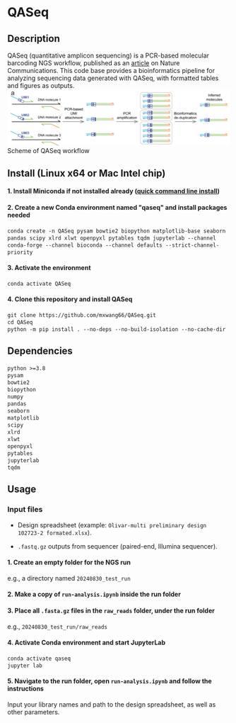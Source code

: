 # QASeq

## Description
QASeq (quantitative amplicon sequencing) is a PCR-based molecular barcoding NGS workflow, published as an [article](https://doi.org/10.1038/s41467-022-29487-y) on Nature Communications. This code base provides a bioinformatics pipeline for analyzing sequencing data generated with QASeq, with formatted tables and figures as outputs. ![](Figures/Fig1.png)
Scheme of QASeq workflow

## Install (Linux x64 or Mac Intel chip)

#### 1. Install Miniconda if not installed already ([quick command line install](https://docs.conda.io/projects/miniconda/en/latest/#quick-command-line-install))

#### 2. Create a new Conda environment named "qaseq" and install packages needed
```
conda create -n QASeq pysam bowtie2 biopython matplotlib-base seaborn pandas scipy xlrd xlwt openpyxl pytables tqdm jupyterlab --channel conda-forge --channel bioconda --channel defaults --strict-channel-priority
```
#### 3. Activate the environment
```
conda activate QASeq
```
#### 4. Clone this repository and install QASeq
```
git clone https://github.com/mxwang66/QASeq.git
cd QASeq
python -m pip install . --no-deps --no-build-isolation --no-cache-dir
```

## Dependencies
```
python >=3.8
pysam
bowtie2
biopython
numpy
pandas
seaborn
matplotlib
scipy
xlrd
xlwt
openpyxl
pytables
jupyterlab
tqdm
```


## Usage

### Input files

 - Design spreadsheet (example: `Olivar-multi preliminary design 102723-2 formated.xlsx`).

 - `.fastq.gz` outputs from sequencer (paired-end, Illumina sequencer). 

#### 1. Create an empty folder for the NGS run
e.g., a directory named `20240830_test_run`

#### 2. Make a copy of `run-analysis.ipynb` inside the run folder

#### 3. Place all `.fasta.gz` files in the `raw_reads` folder, under the run folder
e.g., `20240830_test_run/raw_reads`

#### 4. Activate Conda environment and start JupyterLab
```
conda activate qaseq
jupyter lab
```

#### 5. Navigate to the run folder, open `run-analysis.ipynb` and follow the instructions
Input your library names and path to the design spreadsheet, as well as other parameters. 
